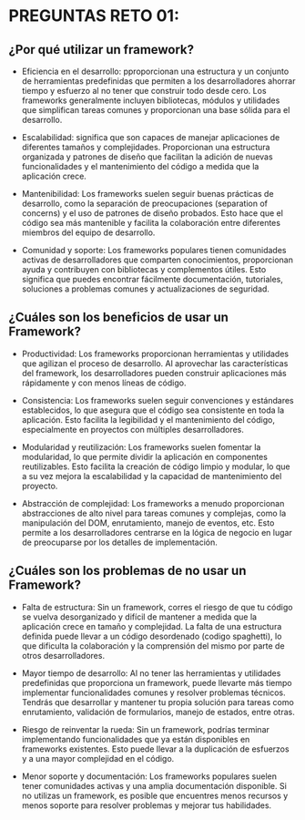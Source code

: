 # PREGUNTAS RETO 01:  
## ¿Por qué utilizar un framework? 

* Eficiencia en el desarrollo: pproporcionan una estructura y un conjunto de herramientas predefinidas que permiten a los desarrolladores ahorrar tiempo y esfuerzo al no tener que construir todo desde cero. Los frameworks generalmente incluyen bibliotecas, módulos y utilidades que simplifican tareas comunes y proporcionan una base sólida para el desarrollo.

* Escalabilidad: significa que son capaces de manejar aplicaciones de diferentes tamaños y complejidades. Proporcionan una estructura organizada y patrones de diseño que facilitan la adición de nuevas funcionalidades y el mantenimiento del código a medida que la aplicación crece.

* Mantenibilidad: Los frameworks suelen seguir buenas prácticas de desarrollo, como la separación de preocupaciones (separation of concerns) y el uso de patrones de diseño probados. Esto hace que el código sea más mantenible y facilita la colaboración entre diferentes miembros del equipo de desarrollo.

* Comunidad y soporte: Los frameworks populares tienen comunidades activas de desarrolladores que comparten conocimientos, proporcionan ayuda y contribuyen con bibliotecas y complementos útiles. Esto significa que puedes encontrar fácilmente documentación, tutoriales, soluciones a problemas comunes y actualizaciones de seguridad.

## ¿Cuáles son los beneficios de usar un Framework? 

* Productividad: Los frameworks proporcionan herramientas y utilidades que agilizan el proceso de desarrollo. Al aprovechar las características del framework, los desarrolladores pueden construir aplicaciones más rápidamente y con menos líneas de código.

* Consistencia: Los frameworks suelen seguir convenciones y estándares establecidos, lo que asegura que el código sea consistente en toda la aplicación. Esto facilita la legibilidad y el mantenimiento del código, especialmente en proyectos con múltiples desarrolladores.

* Modularidad y reutilización: Los frameworks suelen fomentar la modularidad, lo que permite dividir la aplicación en componentes reutilizables. Esto facilita la creación de código limpio y modular, lo que a su vez mejora la escalabilidad y la capacidad de mantenimiento del proyecto.

* Abstracción de complejidad: Los frameworks a menudo proporcionan abstracciones de alto nivel para tareas comunes y complejas, como la manipulación del DOM, enrutamiento, manejo de eventos, etc. Esto permite a los desarrolladores centrarse en la lógica de negocio en lugar de preocuparse por los detalles de implementación.

## ¿Cuáles son los problemas de no usar un Framework?

* Falta de estructura: Sin un framework, corres el riesgo de que tu código se vuelva desorganizado y difícil de mantener a medida que la aplicación crece en tamaño y complejidad. La falta de una estructura definida puede llevar a un código desordenado (codigo spaghetti), lo que dificulta la colaboración y la comprensión del mismo por parte de otros desarrolladores.

* Mayor tiempo de desarrollo: Al no tener las herramientas y utilidades predefinidas que proporciona un framework, puede llevarte más tiempo implementar funcionalidades comunes y resolver problemas técnicos. Tendrás que desarrollar y mantener tu propia solución para tareas como enrutamiento, validación de formularios, manejo de estados, entre otras.

* Riesgo de reinventar la rueda: Sin un framework, podrías terminar implementando funcionalidades que ya están disponibles en frameworks existentes. Esto puede llevar a la duplicación de esfuerzos y a una mayor complejidad en el código.

* Menor soporte y documentación: Los frameworks populares suelen tener comunidades activas y una amplia documentación disponible. Si no utilizas un framework, es posible que encuentres menos recursos y menos soporte para resolver problemas y mejorar tus habilidades.
